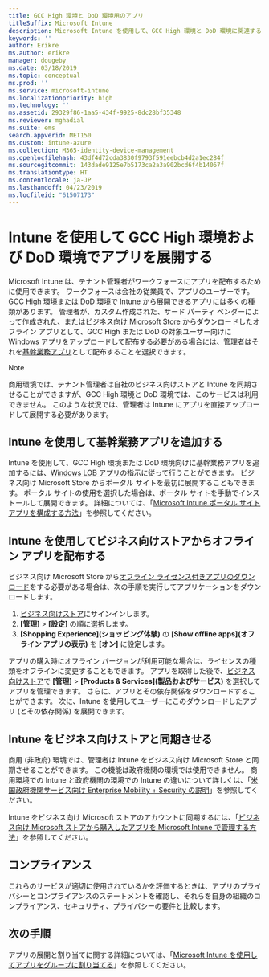 ```yaml
---
title: GCC High 環境と DoD 環境用のアプリ
titleSuffix: Microsoft Intune
description: Microsoft Intune を使用して、GCC High 環境と DoD 環境に関連するアプリについて説明します。
keywords: ''
author: Erikre
ms.author: erikre
manager: dougeby
ms.date: 03/18/2019
ms.topic: conceptual
ms.prod: ''
ms.service: microsoft-intune
ms.localizationpriority: high
ms.technology: ''
ms.assetid: 29329f86-1aa5-434f-9925-8dc28bf35348
ms.reviewer: mghadial
ms.suite: ems
search.appverid: MET150
ms.custom: intune-azure
ms.collection: M365-identity-device-management
ms.openlocfilehash: 43df4d72cda3830f9793f591eebcb4d2a1ec284f
ms.sourcegitcommit: 143dade9125e7b5173ca2a3a902bcd6f4b14067f
ms.translationtype: HT
ms.contentlocale: ja-JP
ms.lasthandoff: 04/23/2019
ms.locfileid: "61507173"
---
```

# <a name="deploying-apps-using-intune-on-the-gcc-high-and-dod-environments"></a>Intune を使用して GCC High 環境および DoD 環境でアプリを展開する 

Microsoft Intune は、テナント管理者がワークフォースにアプリを配布するために使用できます。 ワークフォースは会社の従業員で、アプリのユーザーです。 GCC High 環境または DoD 環境で Intune から展開できるアプリには多くの種類があります。 管理者が、カスタム作成された、サード パーティ ベンダーによって作成された、または[ビジネス向け Microsoft Store](https://businessstore.microsoft.com/store) からダウンロードしたオフライン アプリとして、GCC High または DoD の対象ユーザー向けに Windows アプリをアップロードして配布する必要がある場合には、管理者はそれを[基幹業務アプリ](apps-add.md#app-types-in-microsoft-intune)として配布することを選択できます。  

> [!NOTE]
> 商用環境では、テナント管理者は自社のビジネス向けストアと Intune を同期させることができますが、GCC High 環境と DoD 環境では、このサービスは利用できません。 このような状況では、管理者は Intune にアプリを直接アップロードして展開する必要があります。  

## <a name="add-line-of-business-apps-using-intune"></a>Intune を使用して基幹業務アプリを追加する 

Intune を使用して、GCC High 環境または DoD 環境向けに基幹業務アプリを追加するには、[Windows LOB アプリ](lob-apps-windows.md)の指示に従って行うことができます。 ビジネス向け Microsoft Store からポータル サイトを最初に展開することもできます。 ポータル サイトの使用を選択した場合は、ポータル サイトを手動でインストールして展開できます。 詳細については、「[Microsoft Intune ポータル サイト アプリを構成する方法](company-portal-app.md)」を参照してください。 

## <a name="distribute-offline-apps-from-the-store-for-business-using-intune"></a>Intune を使用してビジネス向けストアからオフライン アプリを配布する  

ビジネス向け Microsoft Store から[オフライン ライセンス付きアプリのダウンロード](https://docs.microsoft.com/microsoft-store/distribute-offline-apps#download-an-offline-licensed-app)をする必要がある場合は、次の手順を実行してアプリケーションをダウンロードします。 

1. [ビジネス向けストア](https://businessstore.microsoft.com/)にサインインします。
2. **[管理]** > **[設定]** の順に選択します。
3. **[Shopping Experience]\(ショッピング体験\)** の **[Show offline apps]\(オフライン アプリの表示\)** を **[オン]** に設定します。

アプリの購入時にオフライン バージョンが利用可能な場合は、ライセンスの種類をオフラインに変更することもできます。 アプリを取得した後で、[ビジネス向けストア](https://businessstore.microsoft.com/)で **[管理]** > **[Products & Services]\(製品およびサービス\)** を選択してアプリを管理できます。 さらに、アプリとその依存関係をダウンロードすることができます。 次に、Intune を使用してユーザーにこのダウンロードしたアプリ (とその依存関係) を展開できます。  

## <a name="syncing-intune-to-the-store-for-business"></a>Intune をビジネス向けストアと同期させる 

商用 (非政府) 環境では、管理者は Intune をビジネス向け Microsoft Store と同期させることができます。 この機能は政府機関の環境では使用できません。 商用環境での Intune と政府機関の環境での Intune の違いについて詳しくは、「[米国政府機関サービス向け Enterprise Mobility + Security の説明](https://docs.microsoft.com/enterprise-mobility-security/solutions/ems-govt-service-description)」を参照してください。  

Intune をビジネス向け Microsoft ストアのアカウントに同期するには、「[ビジネス向け Microsoft ストアから購入したアプリを Microsoft Intune で管理する方法](windows-store-for-business.md)」を参照してください。  

## <a name="compliance"></a>コンプライアンス 

これらのサービスが適切に使用されているかを評価するときは、アプリのプライバシーとコンプライアンスのステートメントを確認し、それらを自身の組織のコンプライアンス、セキュリティ、プライバシーの要件と比較します。   

## <a name="next-steps"></a>次の手順

アプリの展開と割り当てに関する詳細については、「[Microsoft Intune を使用してアプリをグループに割り当てる](apps-deploy.md)」を参照してください。

 

